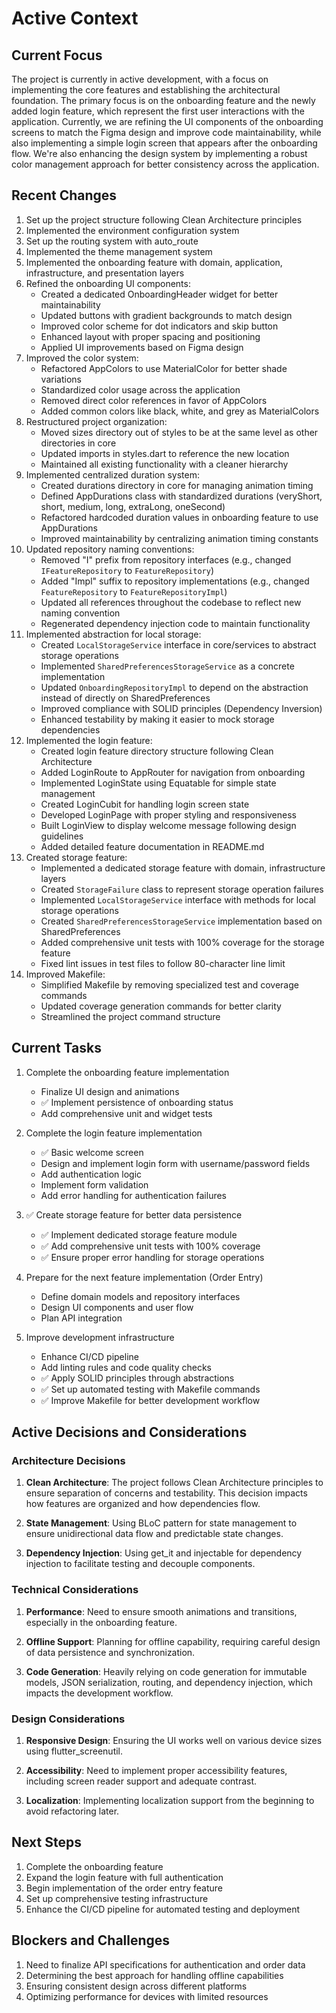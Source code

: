 # Active Context

## Current Focus
The project is currently in active development, with a focus on implementing the core features and establishing the architectural foundation. The primary focus is on the onboarding feature and the newly added login feature, which represent the first user interactions with the application. Currently, we are refining the UI components of the onboarding screens to match the Figma design and improve code maintainability, while also implementing a simple login screen that appears after the onboarding flow. We're also enhancing the design system by implementing a robust color management approach for better consistency across the application.

## Recent Changes
1. Set up the project structure following Clean Architecture principles
2. Implemented the environment configuration system
3. Set up the routing system with auto_route
4. Implemented the theme management system
5. Implemented the onboarding feature with domain, application, infrastructure, and presentation layers
6. Refined the onboarding UI components:
   - Created a dedicated OnboardingHeader widget for better maintainability
   - Updated buttons with gradient backgrounds to match design
   - Improved color scheme for dot indicators and skip button
   - Enhanced layout with proper spacing and positioning
   - Applied UI improvements based on Figma design
7. Improved the color system:
   - Refactored AppColors to use MaterialColor for better shade variations
   - Standardized color usage across the application
   - Removed direct color references in favor of AppColors
   - Added common colors like black, white, and grey as MaterialColors
8. Restructured project organization:
   - Moved sizes directory out of styles to be at the same level as other directories in core
   - Updated imports in styles.dart to reference the new location
   - Maintained all existing functionality with a cleaner hierarchy
9. Implemented centralized duration system:
   - Created durations directory in core for managing animation timing
   - Defined AppDurations class with standardized durations (veryShort, short, medium, long, extraLong, oneSecond)
   - Refactored hardcoded duration values in onboarding feature to use AppDurations
   - Improved maintainability by centralizing animation timing constants
10. Updated repository naming conventions:
    - Removed "I" prefix from repository interfaces (e.g., changed `IFeatureRepository` to `FeatureRepository`)
    - Added "Impl" suffix to repository implementations (e.g., changed `FeatureRepository` to `FeatureRepositoryImpl`)
    - Updated all references throughout the codebase to reflect new naming convention
    - Regenerated dependency injection code to maintain functionality
11. Implemented abstraction for local storage:
    - Created `LocalStorageService` interface in core/services to abstract storage operations
    - Implemented `SharedPreferencesStorageService` as a concrete implementation
    - Updated `OnboardingRepositoryImpl` to depend on the abstraction instead of directly on SharedPreferences
    - Improved compliance with SOLID principles (Dependency Inversion)
    - Enhanced testability by making it easier to mock storage dependencies
12. Implemented the login feature:
    - Created login feature directory structure following Clean Architecture
    - Added LoginRoute to AppRouter for navigation from onboarding
    - Implemented LoginState using Equatable for simple state management
    - Created LoginCubit for handling login screen state
    - Developed LoginPage with proper styling and responsiveness
    - Built LoginView to display welcome message following design guidelines
    - Added detailed feature documentation in README.md
13. Created storage feature:
    - Implemented a dedicated storage feature with domain, infrastructure layers
    - Created `StorageFailure` class to represent storage operation failures
    - Implemented `LocalStorageService` interface with methods for local storage operations
    - Created `SharedPreferencesStorageService` implementation based on SharedPreferences
    - Added comprehensive unit tests with 100% coverage for the storage feature
    - Fixed lint issues in test files to follow 80-character line limit
14. Improved Makefile:
    - Simplified Makefile by removing specialized test and coverage commands
    - Updated coverage generation commands for better clarity
    - Streamlined the project command structure

## Current Tasks
1. Complete the onboarding feature implementation
   - Finalize UI design and animations
   - ✅ Implement persistence of onboarding status
   - Add comprehensive unit and widget tests
   
2. Complete the login feature implementation
   - ✅ Basic welcome screen
   - Design and implement login form with username/password fields
   - Add authentication logic
   - Implement form validation
   - Add error handling for authentication failures

3. ✅ Create storage feature for better data persistence
   - ✅ Implement dedicated storage feature module
   - ✅ Add comprehensive unit tests with 100% coverage
   - ✅ Ensure proper error handling for storage operations

4. Prepare for the next feature implementation (Order Entry)
   - Define domain models and repository interfaces
   - Design UI components and user flow
   - Plan API integration

5. Improve development infrastructure
   - Enhance CI/CD pipeline
   - Add linting rules and code quality checks
   - ✅ Apply SOLID principles through abstractions
   - ✅ Set up automated testing with Makefile commands
   - ✅ Improve Makefile for better development workflow

## Active Decisions and Considerations

### Architecture Decisions
1. **Clean Architecture**: The project follows Clean Architecture principles to ensure separation of concerns and testability. This decision impacts how features are organized and how dependencies flow.

2. **State Management**: Using BLoC pattern for state management to ensure unidirectional data flow and predictable state changes.

3. **Dependency Injection**: Using get_it and injectable for dependency injection to facilitate testing and decouple components.

### Technical Considerations
1. **Performance**: Need to ensure smooth animations and transitions, especially in the onboarding feature.

2. **Offline Support**: Planning for offline capability, requiring careful design of data persistence and synchronization.

3. **Code Generation**: Heavily relying on code generation for immutable models, JSON serialization, routing, and dependency injection, which impacts the development workflow.

### Design Considerations
1. **Responsive Design**: Ensuring the UI works well on various device sizes using flutter_screenutil.

2. **Accessibility**: Need to implement proper accessibility features, including screen reader support and adequate contrast.

3. **Localization**: Implementing localization support from the beginning to avoid refactoring later.

## Next Steps
1. Complete the onboarding feature
2. Expand the login feature with full authentication
3. Begin implementation of the order entry feature
4. Set up comprehensive testing infrastructure
5. Enhance the CI/CD pipeline for automated testing and deployment

## Blockers and Challenges
1. Need to finalize API specifications for authentication and order data
2. Determining the best approach for handling offline capabilities
3. Ensuring consistent design across different platforms
4. Optimizing performance for devices with limited resources 